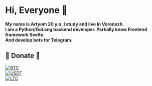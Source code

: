 # Hi, Everyone 👋
**My name is Artyom 20 y.o. I study and live in Voronezh.  
I am a Python/GoLang backend developer. Partially know Frontend framework Svelte.  
And develop bots for Telegram.**


## 💜 Donate 🍪
[![BTC](https://img.shields.io/badge/BTC-bc1q2r7kq4kjg0wp6znpyf0sya3jy8h9zt84wh0y3g-yellow?style=flat-square&logo=bitcoin&logoColor=white)](https://blockchair.com/bitcoin/address/bc1q2r7kq4kjg0wp6znpyf0sya3jy8h9zt84wh0y3g)  
[![USDT](https://img.shields.io/badge/USDT_TRC_20-TJMvcabnCp46XoUveDCfAxyUDhmC8p6KPS-red?style=flat-square&logo=usdt&logoColor=white)](https://tronscan.org/#/address/TJMvcabnCp46XoUveDCfAxyUDhmC8p6KPS)  
[![LTC](https://img.shields.io/badge/LTC-La9KCSq331Grabtdk6Smeza8Nq6NTsoZ1F-red?style=flat-square&logo=litecoin&logoColor=white)](https://blockchair.com/litecoin/address/La9KCSq331Grabtdk6Smeza8Nq6NTsoZ1F)  















